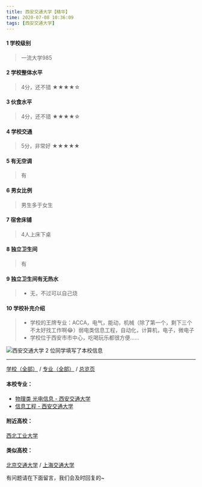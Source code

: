 ```yaml
---
title: 西安交通大学【精华】
time: 2020-07-08 10:36:09
tags: [西安交通大学]
---
```

#### 1 学校级别
> 一流大学985


#### 2 学校整体水平
> 4分，还不错
★★★★☆


#### 3 伙食水平
> 4分，还不错
★★★★☆


#### 4 学校交通
> 5分，非常好
★★★★★


#### 5 有无空调
> 有


#### 6 男女比例
> 男生多于女生


#### 7 宿舍床铺
> 4人上床下桌
 

#### 8 独立卫生间
> 有


#### 9 独立卫生间有无热水
> - 无，不过可以自己烧

#### 10 学校补充介绍
> - 学校的王牌专业：ACCA，电气，能动，机械（除了第一个，剩下三个不太好找工作啊😂）弱电类信息工程，自动化，计算机，电子，微电子
> - 学校位于西安市市中心，吃喝玩乐都很方便……



![西安交通大学](http://upload-images.jianshu.io/upload_images/6510336-5af4ad6896fe5c08.jpg?imageMogr2/auto-orient/strip%7CimageView2/2/w/1240)
2 位同学填写了本校信息
***
[学校（全部）](https://univgo.github.io/2020/07/09/学校汇总页) / [专业（全部）](https://univgo.github.io/2020/07/09/专业汇总页) / [总览页](https://univgo.github.io/2020/07/09/总览)
#### 本校专业：
- [物理类 光电信息 - 西安交通大学](https://univgo.github.io/2020/07/08/物理类%20光电信息%20-%20西安交通大学)
- [信息工程 - 西安交通大学](https://univgo.github.io/2020/07/08/信息工程%20-%20西安交通大学)

#### 附近高校：
[西北工业大学](https://univgo.github.io/2020/07/08/西北工业大学)
#### 类似高校：
[北京交通大学](https://univgo.github.io/2020/07/08/北京交通大学) / [上海交通大学](https://univgo.github.io/2020/07/08/上海交通大学)


有问题请在下面留言，我们会及时回复的~
